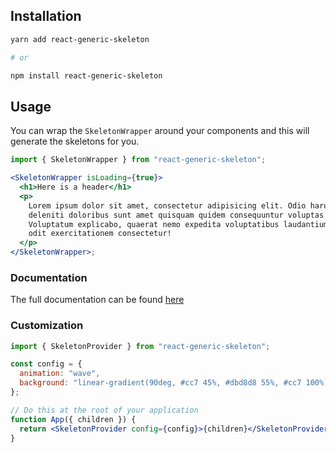 ## Installation

```bash
yarn add react-generic-skeleton

# or

npm install react-generic-skeleton
```

## Usage

You can wrap the `SkeletonWrapper` around your components and this will generate
the skeletons for you.

```jsx
import { SkeletonWrapper } from "react-generic-skeleton";

<SkeletonWrapper isLoading={true}>
  <h1>Here is a header</h1>
  <p>
    Lorem ipsum dolor sit amet, consectetur adipisicing elit. Odio harum
    deleniti doloribus sunt amet quisquam quidem consequuntur voluptas!
    Voluptatum explicabo, quaerat nemo expedita voluptatibus laudantium. Id esse
    odit exercitationem consectetur!
  </p>
</SkeletonWrapper>;
```

### Documentation

The full documentation can be found
[here](https://rubensmn.github.io/react-generic-skeleton)

### Customization

```jsx
import { SkeletonProvider } from "react-generic-skeleton";

const config = {
  animation: "wave",
  background: "linear-gradient(90deg, #cc7 45%, #dbd8d8 55%, #cc7 100%)",
};

// Do this at the root of your application
function App({ children }) {
  return <SkeletonProvider config={config}>{children}</SkeletonProvider>;
}
```
